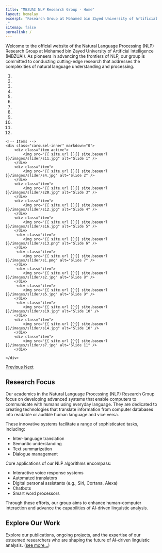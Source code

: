 ```yaml
---
title: "MBZUAI NLP Research Group - Home"
layout: homelay
excerpt: "Research Group at Mohamed bin Zayed University of Artificial Intelligence (MBZUAI)
."
sitemap: false
permalink: /
---
```


Welcome to the official website of the Natural Language Processing (NLP) Research Group at Mohamed bin Zayed University of Artificial Intelligence (MBZUAI). As pioneers in advancing the frontiers of NLP, our group is committed to conducting cutting-edge research that addresses the complexities of natural language understanding and processing.


<div markdown="0" id="carousel" class="carousel slide" data-ride="carousel" data-interval="4000" data-pause="hover" >
    <!-- Menu -->
    <ol class="carousel-indicators">
        <li data-target="#carousel" data-slide-to="0" class="active"></li>
        <li data-target="#carousel" data-slide-to="1"></li>
        <li data-target="#carousel" data-slide-to="2"></li>
        <li data-target="#carousel" data-slide-to="3"></li>
        <li data-target="#carousel" data-slide-to="4"></li>
        <li data-target="#carousel" data-slide-to="5"></li>
        <li data-target="#carousel" data-slide-to="6"></li>
        <li data-target="#carousel" data-slide-to="7"></li>
        <li data-target="#carousel" data-slide-to="8"></li>
        <li data-target="#carousel" data-slide-to="9"></li>
        <li data-target="#carousel" data-slide-to="10"></li>
        <li data-target="#carousel" data-slide-to="11"></li>
    </ol>

    <!-- Items -->
    <div class="carousel-inner" markdown="0">
        <div class="item active">
            <img src="{{ site.url }}{{ site.baseurl }}/images/slider/s11.jpg" alt="Slide 1" />
        </div>
        <div class="item">
            <img src="{{ site.url }}{{ site.baseurl }}/images/slider/s4.jpg" alt="Slide 2" />
        </div>
        <div class="item">
            <img src="{{ site.url }}{{ site.baseurl }}/images/slider/s20.jpg" alt="Slide 3" />
        </div>
        <div class="item">
            <img src="{{ site.url }}{{ site.baseurl }}/images/slider/s12.jpg" alt="Slide 4" />
        </div>
        <div class="item">
            <img src="{{ site.url }}{{ site.baseurl }}/images/slider/s16.jpg" alt="Slide 5" />
        </div>       
         <div class="item">
            <img src="{{ site.url }}{{ site.baseurl }}/images/slider/s13.png" alt="Slide 6" />
        </div>       
         <div class="item">
            <img src="{{ site.url }}{{ site.baseurl }}/images/slider/s1.png" alt="Slide 7" />
        </div>       
         <div class="item">
            <img src="{{ site.url }}{{ site.baseurl }}/images/slider/s2.jpg" alt="Slide 8" />
        </div>       
         <div class="item">
            <img src="{{ site.url }}{{ site.baseurl }}/images/slider/s5.jpg" alt="Slide 9" />
        </div>       
         <div class="item">
            <img src="{{ site.url }}{{ site.baseurl }}/images/slider/s19.jpg" alt="Slide 10" />
        </div>
        <div class="item">
            <img src="{{ site.url }}{{ site.baseurl }}/images/slider/s14.jpg" alt="Slide 10" />
        </div>        
        <div class="item">
            <img src="{{ site.url }}{{ site.baseurl }}/images/slider/s7.jpg" alt="Slide 11" />
        </div>

    </div>
  <a class="left carousel-control" href="#carousel" role="button" data-slide="prev">
    <span class="glyphicon glyphicon-chevron-left" aria-hidden="true"></span>
    <span class="sr-only">Previous</span>
  </a>
  <a class="right carousel-control" href="#carousel" role="button" data-slide="next">
    <span class="glyphicon glyphicon-chevron-right" aria-hidden="true"></span>
    <span class="sr-only">Next</span>
  </a>
</div>

## **Research Focus**

Our academics in the Natural Language Processing (NLP) Research Group focus on developing advanced systems that enable computers to communicate with humans using everyday language. They are dedicated to creating technologies that translate information from computer databases into readable or audible human language and vice versa.

These innovative systems facilitate a range of sophisticated tasks, including:

* Inter-language translation
* Semantic understanding
* Text summarization
* Dialogue management

Core applications of our NLP algorithms encompass:

* Interactive voice response systems
* Automated translators
* Digital personal assistants (e.g., Siri, Cortana, Alexa)
* Chatbots
* Smart word processors

Through these efforts, our group aims to enhance human-computer interaction and advance the capabilities of AI-driven linguistic analysis.

## **Explore Our Work**

Explore our publications, ongoing projects, and the expertise of our esteemed researchers who are shaping the future of AI-driven linguistic analysis. (<a href="{{ site.url }}{{ site.baseurl }}/publications">see more...</a>)
